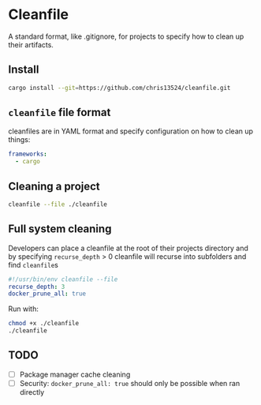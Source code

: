 # Cleanfile

A standard format, like .gitignore, for projects to specify how to clean up their artifacts.

## Install

```bash
cargo install --git=https://github.com/chris13524/cleanfile.git
```

## `cleanfile` file format

cleanfiles are in YAML format and specify configuration on how to clean up things:

```yaml
frameworks:
  - cargo
```

## Cleaning a project

```bash
cleanfile --file ./cleanfile
```

## Full system cleaning

Developers can place a cleanfile at the root of their projects directory and by specifying `recurse_depth` > 0 cleanfile will recurse into subfolders and find `cleanfile`s

```yaml
#!/usr/bin/env cleanfile --file
recurse_depth: 3
docker_prune_all: true
```

Run with:

```bash
chmod +x ./cleanfile
./cleanfile
```

## TODO

- [ ] Package manager cache cleaning
- [ ] Security: `docker_prune_all: true` should only be possible when ran directly
